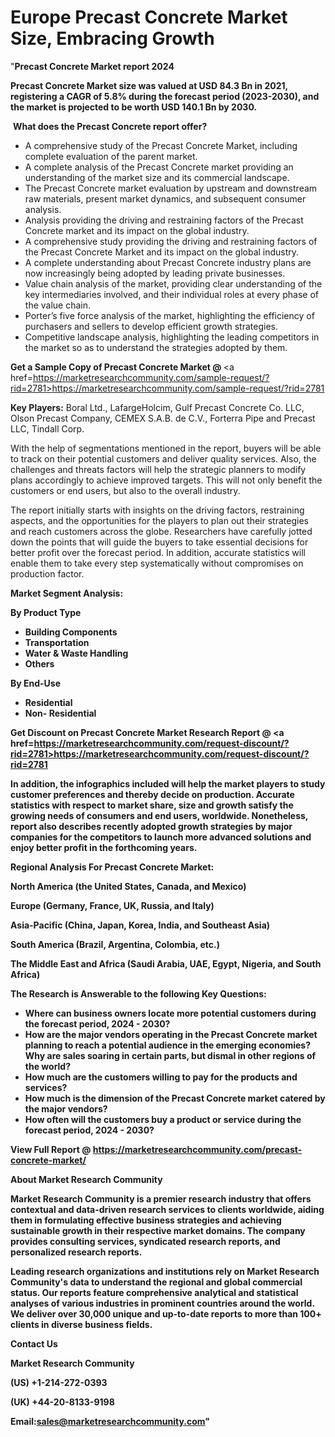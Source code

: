 # Europe Precast Concrete Market Size, Embracing Growth
"<strong>Precast Concrete Market report 2024</strong>

<strong>Precast Concrete Market size was valued at USD 84.3 Bn in 2021, registering a CAGR of 5.8% during the forecast period (2023-2030), and the market is projected to be worth USD 140.1 Bn by 2030.</strong>

 <strong><b>What does the Precast Concrete report offer?</b></strong>
<ul>
  <li>A comprehensive study of the Precast Concrete Market, including complete evaluation of the parent market.</li>
  <li>A complete analysis of the Precast Concrete market providing an understanding of the market size and its commercial landscape.</li>
  <li>The Precast Concrete market evaluation by upstream and downstream raw materials, present market dynamics, and subsequent consumer analysis.</li>
  <li>Analysis providing the driving and restraining factors of the Precast Concrete market and its impact on the global industry.</li>
  <li>A comprehensive study providing the driving and restraining factors of the Precast Concrete Market and its impact on the global industry.</li>
  <li>A complete understanding about Precast Concrete industry plans are now increasingly being adopted by leading private businesses.</li>
  <li>Value chain analysis of the market, providing clear understanding of the key intermediaries involved, and their individual roles at every phase of the value chain.</li>
  <li>Porter’s five force analysis of the market, highlighting the efficiency of purchasers and sellers to develop efficient growth strategies.</li>
  <li>Competitive landscape analysis, highlighting the leading competitors in the market so as to understand the strategies adopted by them.</li>
</ul>

<strong>Get a Sample Copy of Precast Concrete Market @ </strong><a href=https://marketresearchcommunity.com/sample-request/?rid=2781><u>https://marketresearchcommunity.com/sample-request/?rid=2781</u></a>

<strong>Key Players:</strong> 
Boral Ltd., LafargeHolcim, Gulf Precast Concrete Co. LLC, Olson Precast Company, CEMEX S.A.B. de C.V., Forterra Pipe and Precast LLC, Tindall Corp.

With the help of segmentations mentioned in the report, buyers will be able to track on their potential customers and deliver quality services. Also, the challenges and threats factors will help the strategic planners to modify plans accordingly to achieve improved targets. This will not only benefit the customers or end users, but also to the overall industry.

The report initially starts with insights on the driving factors, restraining aspects, and the opportunities for the players to plan out their strategies and reach customers across the globe. Researchers have carefully jotted down the points that will guide the buyers to take essential decisions for better profit over the forecast period. In addition, accurate statistics will enable them to take every step systematically without compromises on production factor.

<strong>Market Segment Analysis:</strong>


<strong><strong>By Product Type</strong></h4>
<ul>
 	<li>Building Components</li>
 	<li>Transportation</li>
 	<li>Water &amp; Waste Handling</li>
 	<li>Others</li>
</ul>
<strong><strong>By End-Use</strong></h4>
<ul>
 	<li>Residential</li>
 	<li>Non- Residential</li>
</ul>

<strong>Get Discount on Precast Concrete Market Research Report @ </b></strong><a href=https://marketresearchcommunity.com/request-discount/?rid=2781><u>https://marketresearchcommunity.com/request-discount/?rid=2781</u></a>

In addition, the infographics included will help the market players to study customer preferences and thereby decide on production. Accurate statistics with respect to market share, size and growth satisfy the growing needs of consumers and end users, worldwide. Nonetheless, report also describes recently adopted growth strategies by major companies for the competitors to launch more advanced solutions and enjoy better profit in the forthcoming years.

<strong>Regional Analysis For Precast Concrete Market:</strong>

<strong>North America</strong> (the United States, Canada, and Mexico)

<strong>Europe</strong> (Germany, France, UK, Russia, and Italy)

<strong>Asia-Pacific</strong> (China, Japan, Korea, India, and Southeast Asia)

<strong>South America</strong> (Brazil, Argentina, Colombia, etc.)

<strong>The Middle East and Africa</strong> (Saudi Arabia, UAE, Egypt, Nigeria, and South Africa)

<strong>The Research is Answerable to the following Key Questions:</strong>
<ul>
 	<li>Where can business owners locate more potential customers during the forecast period, 2024 - 2030?</li>
 	<li>How are the major vendors operating in the Precast Concrete market planning to reach a potential audience in the emerging economies? Why are sales soaring in certain parts, but dismal in other regions of the world?</li>
 	<li>How much are the customers willing to pay for the products and services?</li>
 	<li>How much is the dimension of the Precast Concrete market catered by the major vendors?</li>
 	<li>How often will the customers buy a product or service during the forecast period, 2024 - 2030?</li>
</ul>

<strong>View Full Report @</strong> <a href=https://marketresearchcommunity.com/precast-concrete-market/>https://marketresearchcommunity.com/precast-concrete-market/</a>

<strong>About Market Research Community</strong>

Market Research Community is a premier research industry that offers contextual and data-driven research services to clients worldwide, aiding them in formulating effective business strategies and achieving sustainable growth in their respective market domains. The company provides consulting services, syndicated research reports, and personalized research reports.

Leading research organizations and institutions rely on Market Research Community's data to understand the regional and global commercial status. Our reports feature comprehensive analytical and statistical analyses of various industries in prominent countries around the world. We deliver over 30,000 unique and up-to-date reports to more than 100+ clients in diverse business fields.

<strong>Contact Us</strong>

<strong>Market Research Community</strong>

(US) +1-214-272-0393

(UK) +44-20-8133-9198

<strong>Email:</strong>sales@marketresearchcommunity.com"
